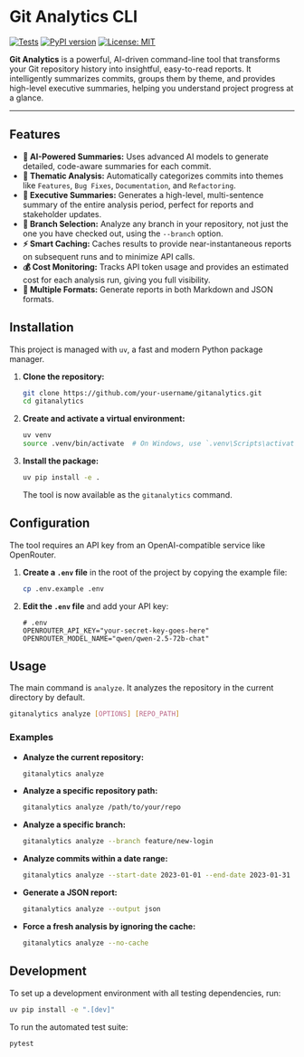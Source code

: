 # Git Analytics CLI

[![Tests](https://github.com/your-username/your-repo/actions/workflows/ci.yml/badge.svg)](https://github.com/your-username/your-repo/actions)
[![PyPI version](https://badge.fury.io/py/gitanalytics.svg)](https://badge.fury.io/py/gitanalytics)
[![License: MIT](https://img.shields.io/badge/License-MIT-yellow.svg)](https://opensource.org/licenses/MIT)

**Git Analytics** is a powerful, AI-driven command-line tool that transforms your Git repository history into insightful, easy-to-read reports. It intelligently summarizes commits, groups them by theme, and provides high-level executive summaries, helping you understand project progress at a glance.

---

## Features

-   **🤖 AI-Powered Summaries:** Uses advanced AI models to generate detailed, code-aware summaries for each commit.
-   **🧩 Thematic Analysis:** Automatically categorizes commits into themes like `Features`, `Bug Fixes`, `Documentation`, and `Refactoring`.
-   **📄 Executive Summaries:** Generates a high-level, multi-sentence summary of the entire analysis period, perfect for reports and stakeholder updates.
-   **🌿 Branch Selection:** Analyze any branch in your repository, not just the one you have checked out, using the `--branch` option.
-   **⚡️ Smart Caching:** Caches results to provide near-instantaneous reports on subsequent runs and to minimize API calls.
-   **💰 Cost Monitoring:** Tracks API token usage and provides an estimated cost for each analysis run, giving you full visibility.
-   **📝 Multiple Formats:** Generate reports in both Markdown and JSON formats.

## Installation

This project is managed with `uv`, a fast and modern Python package manager.

1.  **Clone the repository:**
    ```bash
    git clone https://github.com/your-username/gitanalytics.git
    cd gitanalytics
    ```

2.  **Create and activate a virtual environment:**
    ```bash
    uv venv
    source .venv/bin/activate  # On Windows, use `.venv\Scripts\activate`
    ```

3.  **Install the package:**
    ```bash
    uv pip install -e .
    ```
    The tool is now available as the `gitanalytics` command.

## Configuration

The tool requires an API key from an OpenAI-compatible service like OpenRouter.

1.  **Create a `.env` file** in the root of the project by copying the example file:
    ```bash
    cp .env.example .env
    ```

2.  **Edit the `.env` file** and add your API key:
    ```
    # .env
    OPENROUTER_API_KEY="your-secret-key-goes-here"
    OPENROUTER_MODEL_NAME="qwen/qwen-2.5-72b-chat"
    ```

## Usage

The main command is `analyze`. It analyzes the repository in the current directory by default.

```bash
gitanalytics analyze [OPTIONS] [REPO_PATH]
```

### Examples

-   **Analyze the current repository:**
    ```bash
    gitanalytics analyze
    ```

-   **Analyze a specific repository path:**
    ```bash
    gitanalytics analyze /path/to/your/repo
    ```

-   **Analyze a specific branch:**
    ```bash
    gitanalytics analyze --branch feature/new-login
    ```

-   **Analyze commits within a date range:**
    ```bash
    gitanalytics analyze --start-date 2023-01-01 --end-date 2023-01-31
    ```

-   **Generate a JSON report:**
    ```bash
    gitanalytics analyze --output json
    ```

-   **Force a fresh analysis by ignoring the cache:**
    ```bash
    gitanalytics analyze --no-cache
    ```

## Development

To set up a development environment with all testing dependencies, run:

```bash
uv pip install -e ".[dev]"
```

To run the automated test suite:

```bash
pytest
```